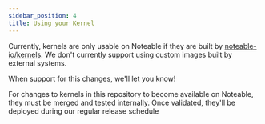 ```yaml
---
sidebar_position: 4
title: Using your Kernel
---
```


Currently, kernels are only usable on Noteable if they are built by [noteable-io/kernels](https://github.com/noteable-io/kernels). We don't currently support using custom images built by external systems.

When support for this changes, we'll let you know!

For changes to kernels in this repository to become available on Noteable, they must be merged and tested internally. Once validated,
they'll be deployed during our regular release schedule
